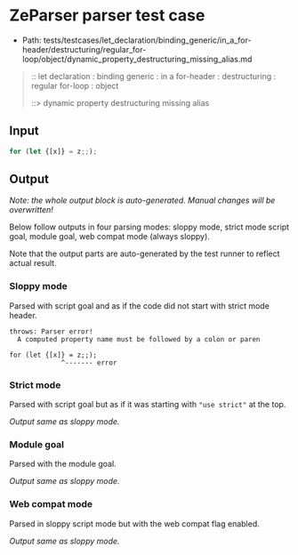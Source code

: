 # ZeParser parser test case

- Path: tests/testcases/let_declaration/binding_generic/in_a_for-header/destructuring/regular_for-loop/object/dynamic_property_destructuring_missing_alias.md

> :: let declaration : binding generic : in a for-header : destructuring : regular for-loop : object
>
> ::> dynamic property destructuring missing alias

## Input

`````js
for (let {[x]} = z;;);
`````

## Output

_Note: the whole output block is auto-generated. Manual changes will be overwritten!_

Below follow outputs in four parsing modes: sloppy mode, strict mode script goal, module goal, web compat mode (always sloppy).

Note that the output parts are auto-generated by the test runner to reflect actual result.

### Sloppy mode

Parsed with script goal and as if the code did not start with strict mode header.

`````
throws: Parser error!
  A computed property name must be followed by a colon or paren

for (let {[x]} = z;;);
             ^------- error
`````

### Strict mode

Parsed with script goal but as if it was starting with `"use strict"` at the top.

_Output same as sloppy mode._

### Module goal

Parsed with the module goal.

_Output same as sloppy mode._

### Web compat mode

Parsed in sloppy script mode but with the web compat flag enabled.

_Output same as sloppy mode._
